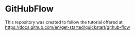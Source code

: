 # GitHubFlow
This repository was created to follow the tutorial offered at https://docs.github.com/en/get-started/quickstart/github-flow
